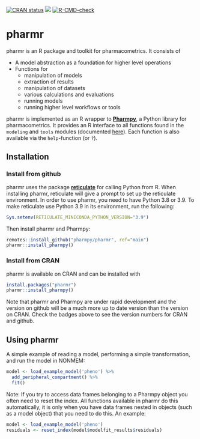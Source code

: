 <!-- badges: start -->

[![CRAN
status](https://www.r-pkg.org/badges/version/pharmr)](https://cran.r-project.org/package=pharmr)
[![](https://img.shields.io/github/r-package/v/pharmpy/pharmr?label=github%20version&logo=github)](https://github.com/pharmpy/pharmr)
[![R-CMD-check](https://github.com/pharmpy/pharmr/workflows/R-CMD-check/badge.svg)](https://github.com/pharmpy/pharmr/actions)
<!-- badges: end -->

# pharmr

pharmr is an R package and toolkit for pharmacometrics. It consists of 

* A model abstraction as a foundation for higher level operations
* Functions for
    * manipulation of models
    * extraction of results
    * manipulation of datasets 
    * various calculations and evaluations
    * running models
    * running higher level workflows or tools

pharmr is implemented as an R wrapper to [**Pharmpy**](https://pharmpy.github.io/), a Python library for 
pharmacometrics. It provides an R interface to all functions found in the `modeling` and `tools` modules 
(documented [here](https://pharmpy.github.io/latest/reference/pharmpy.modeling.html)). Each
function is also available via the `help`-function (or `?`).


## Installation

### Install from github

pharmr uses the package [**reticulate**](https://rstudio.github.io/reticulate/) for calling 
Python from R. When installing pharmr, reticulate will give a prompt to set up the reticulate 
environment. In order to use pharmr, you need to have Python 3.8 or 3.9. To make reticulate use 
Python 3.9 in its environment, run the following: 

```R
Sys.setenv(RETICULATE_MINICONDA_PYTHON_VERSION="3.9")
```

Then install pharmr and Pharmpy:

```R
remotes::install_github("pharmpy/pharmr", ref="main")
pharmr::install_pharmpy()
```

### Install from CRAN

pharmr is available on CRAN and can be installed with

```R
install.packages("pharmr")
pharmr::install_pharmpy()
```

Note that pharmr and Pharmpy are under rapid development and the version on github will be a much more up to date version than the version on CRAN. Check the badges above to see the version numbers for CRAN and github.

## Using pharmr

A simple example of reading a model, performing a simple transformation, and run the model in NONMEM:

```R
model <- load_example_model('pheno') %>%
  add_peripheral_compartment() %>%
  fit()
```

Note: If you try to access data frames belonging to a Pharmpy object you often need to reset the index. All functions available in pharmr do this automatically, it is only when you have data frames nested in objects (such as a model object) that you need to do this. An example:

```R
model <- load_example_model('pheno')
residuals <- reset_index(model$modelfit_results$residuals)
```
